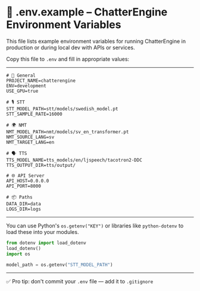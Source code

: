 # 🌱 .env.example – ChatterEngine Environment Variables

This file lists example environment variables for running ChatterEngine in production or during local dev with APIs or services.

Copy this file to `.env` and fill in appropriate values:

---

```
# 🧠 General
PROJECT_NAME=chatterengine
ENV=development
USE_GPU=true

# 🎙️ STT
STT_MODEL_PATH=stt/models/swedish_model.pt
STT_SAMPLE_RATE=16000

# 🌍 NMT
NMT_MODEL_PATH=nmt/models/sv_en_transformer.pt
NMT_SOURCE_LANG=sv
NMT_TARGET_LANG=en

# 🗣️ TTS
TTS_MODEL_NAME=tts_models/en/ljspeech/tacotron2-DDC
TTS_OUTPUT_DIR=tts/output/

# 🌐 API Server
API_HOST=0.0.0.0
API_PORT=8000

# 📦 Paths
DATA_DIR=data
LOGS_DIR=logs
```

---

You can use Python's `os.getenv("KEY")` or libraries like `python-dotenv` to load these into your modules.

```python
from dotenv import load_dotenv
load_dotenv()
import os

model_path = os.getenv("STT_MODEL_PATH")
```

---

✅ Pro tip: don't commit your `.env` file — add it to `.gitignore`
